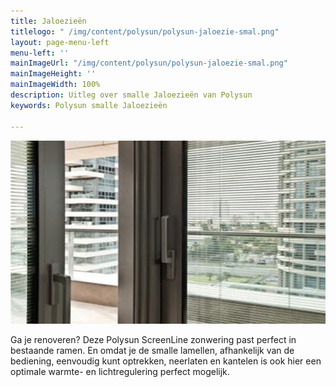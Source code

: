 ```yaml
---
title: Jaloezieën
titlelogo: " /img/content/polysun/polysun-jaloezie-smal.png"
layout: page-menu-left
menu-left: ''
mainImageUrl: "/img/content/polysun/polysun-jaloezie-smal.png"
mainImageHeight: ''
mainImageWidth: 100%
description: Uitleg over smalle Jaloezieën van Polysun
keywords: Polysun smalle Jaloezieën

---
```

![](/img/content/polysun/polysun-jaloezie-smal.png)

Ga je renoveren? Deze Polysun ScreenLine zonwering past perfect in bestaande ramen. En omdat je de smalle lamellen, afhankelijk van de bediening, eenvoudig kunt optrekken, neerlaten en kantelen is ook hier een optimale warmte- en lichtregulering perfect mogelijk.